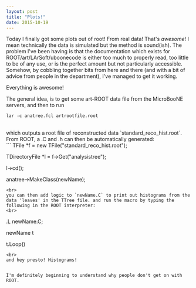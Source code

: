 ```yaml
---
layout: post
title: "Plots!"
date: 2015-10-19
---
```


Today I finally got some plots out of root! From real data! That's _awesome_! I mean technically the data is simulated but the method is sound(ish). The problem I've been having is that the documentation which exists for ROOT/art/LArSoft/uboonecode is either too much to properly read, too little to be of any use, or is the perfect amount but not particularly accessible. Somehow, by cobbling together bits from here and there (and with a bit of advice from people in the department), I've managed to get it working.
 <br>
 
Everything is awesome!
<br>

The general idea, is to get some art-ROOT data file from the MicroBooNE servers, and then to run
<br>
```
lar -c anatree.fcl artrootfile.root
```
<br>
which outputs a root file of reconstructed data `standard_reco_hist.root`. From ROOT, a .C and .h can then be automatically generated:
<br>
```
TFile *f = new TFile("standard_reco_hist.root");

TDirectoryFile *l = f->Get("analysistree");

l->cd();

anatree->MakeClass(newName);
```
<br>
you can then add logic to `newName.C` to print out histograms from the data 'leaves' in the TTree file. and run the macro by typing the following in the ROOT interpreter:
<br>
```
.L newName.C;

newName t

t.Loop()
```
<br>
and hey presto! Histograms!


I'm definitely beginning to understand why people don't get on with ROOT.
